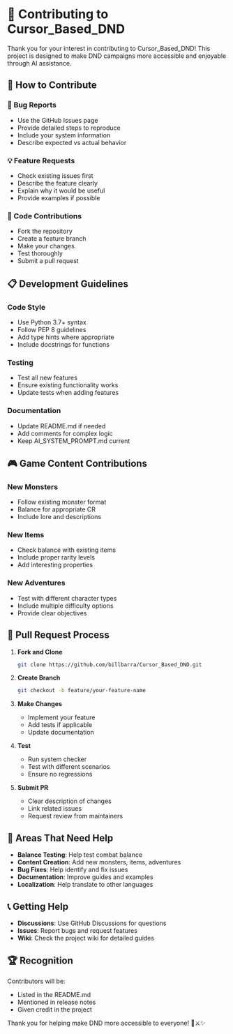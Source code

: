 # 🤝 Contributing to Cursor_Based_DND

Thank you for your interest in contributing to Cursor_Based_DND! This project is designed to make DND campaigns more accessible and enjoyable through AI assistance.

## 🎯 How to Contribute

### 🐛 Bug Reports
- Use the GitHub Issues page
- Provide detailed steps to reproduce
- Include your system information
- Describe expected vs actual behavior

### 💡 Feature Requests
- Check existing issues first
- Describe the feature clearly
- Explain why it would be useful
- Provide examples if possible

### 🔧 Code Contributions
- Fork the repository
- Create a feature branch
- Make your changes
- Test thoroughly
- Submit a pull request

## 📋 Development Guidelines

### Code Style
- Use Python 3.7+ syntax
- Follow PEP 8 guidelines
- Add type hints where appropriate
- Include docstrings for functions

### Testing
- Test all new features
- Ensure existing functionality works
- Update tests when adding features

### Documentation
- Update README.md if needed
- Add comments for complex logic
- Keep AI_SYSTEM_PROMPT.md current

## 🎮 Game Content Contributions

### New Monsters
- Follow existing monster format
- Balance for appropriate CR
- Include lore and descriptions

### New Items
- Check balance with existing items
- Include proper rarity levels
- Add interesting properties

### New Adventures
- Test with different character types
- Include multiple difficulty options
- Provide clear objectives

## 📝 Pull Request Process

1. **Fork and Clone**
   ```bash
   git clone https://github.com/billbarra/Cursor_Based_DND.git
   ```

2. **Create Branch**
   ```bash
   git checkout -b feature/your-feature-name
   ```

3. **Make Changes**
   - Implement your feature
   - Add tests if applicable
   - Update documentation

4. **Test**
   - Run system checker
   - Test with different scenarios
   - Ensure no regressions

5. **Submit PR**
   - Clear description of changes
   - Link related issues
   - Request review from maintainers

## 🎯 Areas That Need Help

- **Balance Testing**: Help test combat balance
- **Content Creation**: Add new monsters, items, adventures
- **Bug Fixes**: Help identify and fix issues
- **Documentation**: Improve guides and examples
- **Localization**: Help translate to other languages

## 📞 Getting Help

- **Discussions**: Use GitHub Discussions for questions
- **Issues**: Report bugs and request features
- **Wiki**: Check the project wiki for detailed guides

## 🏆 Recognition

Contributors will be:
- Listed in the README.md
- Mentioned in release notes
- Given credit in the project

Thank you for helping make DND more accessible to everyone! 🎲⚔️✨
